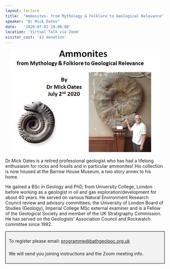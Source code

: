```yaml
---
layout: lecture
title:  "Ammonites- from Mythology & Folklore to Geological Relevance"
speaker: "Dr Mick Oates"
date:   '2020-07-02 19:00:00'
location: 'Virtual Talk via Zoom'
visitor_cost: '£2 donation'
---
```

<img style="margin: auto; display: block;" src="/assets/Ammonites-Dr-Mick-Oates.png">

Dr Mick Oates is a retired professional geologist who has had a lifelong enthusiasm for rocks and fossils and in particular ammonites! His collection is now housed at the Barrow House Museum, a two story annex to his home.

He gained a BSc in Geology and PhD, from University College, London before working as a geologist in oil and gas exploration/development for about 40 years. He served on various Natural Environment Research Council review and advisory committees; the University of London Board of Studies (Geology), Imperial College MSc external examiner and is a Fellow of the Geological Society and member of the UK Stratigraphy Commission. He has served on the Geologists' Association Council and Rockwatch committee since 1992.

<div style="border: 1px solid black;
    background-color: rgb(242, 242, 242);
    max-width: 492px;
    margin: auto;
    padding: 10px;
    line-height: 40px;">To register please email: <a href="mailto:programme@bathgeolsoc.org.uk">programme@bathgeolsoc.org.uk</a><br>
We will send you joining instructions and the Zoom meeting info.</div>